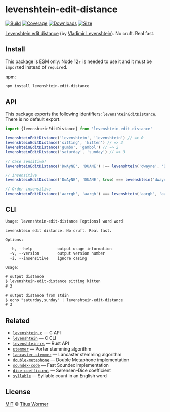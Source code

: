 # levenshtein-edit-distance

[![Build][build-badge]][build]
[![Coverage][coverage-badge]][coverage]
[![Downloads][downloads-badge]][downloads]
[![Size][size-badge]][size]

[Levenshtein edit distance][wiki] (by [Vladimir Levenshtein][vlad]).
No cruft.
Real fast.

## Install

This package is ESM only: Node 12+ is needed to use it and it must be `import`ed
instead of `require`d.

[npm][]:

```sh
npm install levenshtein-edit-distance
```

## API

This package exports the following identifiers: `levenshteinEditDistance`.
There is no default export.

```js
import {levenshteinEditDistance} from 'levenshtein-edit-distance'

levenshteinEditDistance('levenshtein', 'levenshtein') // => 0
levenshteinEditDistance('sitting', 'kitten') // => 3
levenshteinEditDistance('gumbo', 'gambol') // => 2
levenshteinEditDistance('saturday', 'sunday') // => 3

// Case sensitive!
levenshteinEditDistance('DwAyNE', 'DUANE') !== levenshtein('dwayne', 'DuAnE') // => true

// Insensitive
levenshteinEditDistance('DwAyNE', 'DUANE', true) === levenshtein('dwayne', 'DuAnE', true) // => true

// Order insensitive
levenshteinEditDistance('aarrgh', 'aargh') === levenshtein('aargh', 'aarrgh') // => true
```

## CLI

```txt
Usage: levenshtein-edit-distance [options] word word

Levenshtein edit distance. No cruft. Real fast.

Options:

  -h, --help           output usage information
  -v, --version        output version number
  -i, --insensitive    ignore casing

Usage:

# output distance
$ levenshtein-edit-distance sitting kitten
# 3

# output distance from stdin
$ echo "saturday,sunday" | levenshtein-edit-distance
# 3
```

## Related

*   [`levenshtein.c`](https://github.com/wooorm/levenshtein.c)
    — C API
*   [`levenshtein`](https://github.com/wooorm/levenshtein)
    — C CLI
*   [`levenshtein-rs`](https://github.com/wooorm/levenshtein-rs)
    — Rust API
*   [`stemmer`](https://github.com/words/stemmer)
    — Porter stemming algorithm
*   [`lancaster-stemmer`](https://github.com/words/lancaster-stemmer)
    — Lancaster stemming algorithm
*   [`double-metaphone`](https://github.com/words/double-metaphone)
    — Double Metaphone implementation
*   [`soundex-code`](https://github.com/words/soundex-code)
    — Fast Soundex implementation
*   [`dice-coefficient`](https://github.com/words/dice-coefficient)
    — Sørensen–Dice coefficient
*   [`syllable`](https://github.com/words/syllable)
    — Syllable count in an English word

## License

[MIT][license] © [Titus Wormer][author]

<!-- Definitions -->

[build-badge]: https://github.com/words/levenshtein-edit-distance/workflows/main/badge.svg

[build]: https://github.com/words/levenshtein-edit-distance/actions

[coverage-badge]: https://img.shields.io/codecov/c/github/words/levenshtein-edit-distance.svg

[coverage]: https://codecov.io/github/words/levenshtein-edit-distance

[downloads-badge]: https://img.shields.io/npm/dm/levenshtein-edit-distance.svg

[downloads]: https://www.npmjs.com/package/levenshtein-edit-distance

[size-badge]: https://img.shields.io/bundlephobia/minzip/levenshtein-edit-distance.svg

[size]: https://bundlephobia.com/result?p=levenshtein-edit-distance

[npm]: https://www.npmjs.com

[license]: license

[author]: https://wooorm.com

[wiki]: https://en.wikipedia.org/wiki/Levenshtein_distance

[vlad]: https://en.wikipedia.org/wiki/Vladimir_Levenshtein
